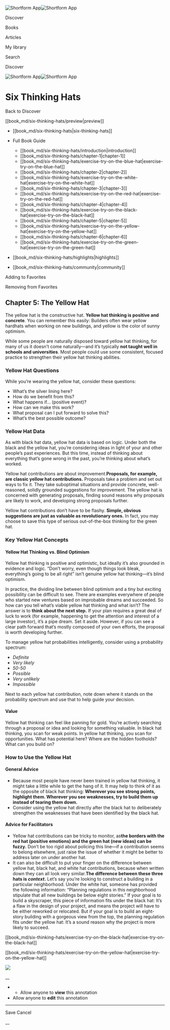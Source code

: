 ![Shortform App](/img/logo.36a2399e.svg)![Shortform App](/img/logo-dark.70c1b072.svg)

Discover

Books

Articles

My library

Search

Discover

![Shortform App](/img/logo.36a2399e.svg)![Shortform App](/img/logo-dark.70c1b072.svg)

# Six Thinking Hats

Back to Discover

[[book_md/six-thinking-hats/preview|preview]]

  * [[book_md/six-thinking-hats|six-thinking-hats]]
  * Full Book Guide

    * [[book_md/six-thinking-hats/introduction|introduction]]
    * [[book_md/six-thinking-hats/chapter-1|chapter-1]]
    * [[book_md/six-thinking-hats/exercise-try-on-the-blue-hat|exercise-try-on-the-blue-hat]]
    * [[book_md/six-thinking-hats/chapter-2|chapter-2]]
    * [[book_md/six-thinking-hats/exercise-try-on-the-white-hat|exercise-try-on-the-white-hat]]
    * [[book_md/six-thinking-hats/chapter-3|chapter-3]]
    * [[book_md/six-thinking-hats/exercise-try-on-the-red-hat|exercise-try-on-the-red-hat]]
    * [[book_md/six-thinking-hats/chapter-4|chapter-4]]
    * [[book_md/six-thinking-hats/exercise-try-on-the-black-hat|exercise-try-on-the-black-hat]]
    * [[book_md/six-thinking-hats/chapter-5|chapter-5]]
    * [[book_md/six-thinking-hats/exercise-try-on-the-yellow-hat|exercise-try-on-the-yellow-hat]]
    * [[book_md/six-thinking-hats/chapter-6|chapter-6]]
    * [[book_md/six-thinking-hats/exercise-try-on-the-green-hat|exercise-try-on-the-green-hat]]
  * [[book_md/six-thinking-hats/highlights|highlights]]
  * [[book_md/six-thinking-hats/community|community]]



Adding to Favorites 

Removing from Favorites 

## Chapter 5: The Yellow Hat

The yellow hat is the constructive hat. **Yellow hat thinking is positive and concrete**. You can remember this easily: Builders often wear yellow hardhats when working on new buildings, and yellow is the color of sunny optimism.

While some people are naturally disposed toward yellow hat thinking, for many of us it doesn’t come naturally—and it’s typically **not taught well in schools and universities**. Most people could use some consistent, focused practice to strengthen their yellow hat thinking abilities.

### Yellow Hat Questions

While you’re wearing the yellow hat, consider these questions:

  * What’s the silver lining here?
  * How do we benefit from this?
  * What happens if… (positive event)? 
  * How can we make this work?
  * What proposal can I put forward to solve this?
  * What’s the best possible outcome?



### Yellow Hat Data

As with black hat data, yellow hat data is based on logic. Under both the black and the yellow hat, you’re considering ideas in light of your and other people’s past experiences. But this time, instead of thinking about everything that’s gone wrong in the past, you’re thinking about what’s worked.

Yellow hat contributions are about improvement.**Proposals, for example, are classic yellow hat contributions.** Proposals take a problem and set out ways to fix it. They take suboptimal situations and provide concrete, well-reasoned, solidly grounded suggestions for improvement. The yellow hat is concerned with generating proposals, finding sound reasons why proposals are likely to work, and developing strong proposals further.

Yellow hat contributions don’t have to be flashy. **Simple, obvious suggestions are just as valuable as revolutionary ones.** In fact, you may choose to save this type of serious out-of-the-box thinking for the green hat.

### Key Yellow Hat Concepts

#### Yellow Hat Thinking vs. Blind Optimism

Yellow hat thinking is positive and optimistic, but ideally it’s also grounded in evidence and logic. “Don’t worry, even though things look bleak, everything’s going to be all right” isn’t genuine yellow hat thinking—it’s blind optimism.

In practice, the dividing line between blind optimism and a tiny but exciting possibility can be difficult to see. There are examples everywhere of people who started new ventures based on improbable dreams and succeeded. So how can you tell what’s viable yellow hat thinking and what isn’t? The answer is to **think about the next step.** If your plan requires a great deal of luck to work (for example, happening to get the attention and interest of a large investor), it’s a pipe dream. Set it aside. However, if you can see a clear path forward that’s mostly composed of your own efforts, the proposal is worth developing further.

To manage yellow hat probabilities intelligently, consider using a probability spectrum:

  * _Definite_
  * _Very likely_
  * _50-50_
  * _Possible_
  * _Very unlikely_
  * _Impossible_



Next to each yellow hat contribution, note down where it stands on the probability spectrum and use that to help guide your decision.

#### Value

Yellow hat thinking can feel like panning for gold. You’re actively searching through a proposal or idea and looking for something valuable. In black hat thinking, you scan for weak points. In yellow hat thinking, you scan for opportunities. What has potential here? Where are the hidden footholds? What can you build on?

### How to Use the Yellow Hat

#### General Advice

  * Because most people have never been trained in yellow hat thinking, it might take a little while to get the hang of it. It may help to think of it as the opposite of black hat thinking: **Wherever you see strong points, highlight them. Wherever you see weaknesses, try to build them up instead of tearing them down.**
  * Consider using the yellow hat directly after the black hat to deliberately strengthen the weaknesses that have been identified by the black hat.



#### Advice for Facilitators

  * Yellow hat contributions can be tricky to monitor, as**the borders with the red hat (positive emotions) and the green hat (new ideas) can be fuzzy.** Don’t be too rigid about policing this line—if a contribution seems to belong elsewhere, just raise the issue of whether it might be better to address later on under another hat.
  * It can also be difficult to put your finger on the difference between yellow hat, black hat, and white hat contributions, because when written down they can all look very similar.**The difference between these three hats is _context_.** Let’s say you’re looking to construct a building in a particular neighborhood. Under the white hat, someone has provided the following information: “Planning regulations in this neighborhood stipulate that all new buildings be below eight stories.” If your goal is to build a skyscraper, this piece of information fits under the black hat: It’s a flaw in the design of your project, and means the project will have to be either reworked or relocated. But if your goal is to build an eight-story building with a gorgeous view from the top, the planning regulation fits under the yellow hat: It’s a sound reason why the project is more likely to succeed.



[[book_md/six-thinking-hats/exercise-try-on-the-black-hat|exercise-try-on-the-black-hat]]

[[book_md/six-thinking-hats/exercise-try-on-the-yellow-hat|exercise-try-on-the-yellow-hat]]

![](https://bat.bing.com/action/0?ti=56018282&Ver=2&mid=57aeb809-ff6f-4214-b4e9-9b83db8ed4ba&sid=f30c5e70639211ee87d33f0876d93783&vid=f30c9700639211eeb3a75d830392c94f&vids=0&msclkid=N&pi=0&lg=en-US&sw=800&sh=600&sc=24&nwd=1&tl=Shortform%20%7C%20Book&p=https%3A%2F%2Fwww.shortform.com%2Fapp%2Fbook%2Fsix-thinking-hats%2Fchapter-5&r=&lt=459&evt=pageLoad&sv=1&rn=901935)

__

  *   * Allow anyone to **view** this annotation
  * Allow anyone to **edit** this annotation



* * *

Save Cancel

__



